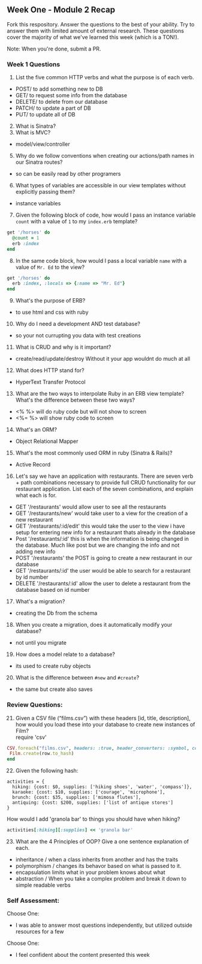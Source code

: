 ## Week One - Module 2 Recap

Fork this respository. Answer the questions to the best of your ability. Try to answer them with limited amount of external research. These questions cover the majority of what we've learned this week (which is a TON!).

Note: When you're done, submit a PR.

### Week 1 Questions

1. List the five common HTTP verbs and what the purpose is of each verb.
* POST/ to add something new to DB
* GET/ to request some info from the database
* DELETE/ to delete from our database
* PATCH/ to update a part of DB
* PUT/ to update all of DB

2. What is Sinatra?
4. What is MVC?
* model/view/controller
5. Why do we follow conventions when creating our actions/path names in our Sinatra routes?
* so can be easily read by other programers
6. What types of variables are accessible in our view templates without explicitly passing them?
* instance variables
7. Given the following block of code, how would I pass an instance variable `count` with a value of `1` to my `index.erb` template?

  ```ruby
  get '/horses' do
    @count = 1
    erb :index
  end
  ```

8. In the same code block, how would I pass a local variable `name` with a value of `Mr. Ed` to the view?
```ruby
get '/horses' do
  erb :index, :locals => {:name => "Mr. Ed"}
end
  ```
9. What's the purpose of ERB?
* to use html and css with ruby
10. Why do I need a development AND test database?
* so your not currupting you data with test creations
11. What is CRUD and why is it important?
* create/read/update/destroy Without it your app wouldnt do much at all
12. What does HTTP stand for?
* HyperText Transfer Protocol
13. What are the two ways to interpolate Ruby in an ERB view template? What's the difference between these two ways?
* <% %> will do ruby code but will not show to screen
* <%= %> will show ruby code to screen
14. What's an ORM?
* Object Relational Mapper
15. What's the most commonly used ORM in ruby (Sinatra & Rails)?
* Active Record
16. Let's say we have an application with restaurants. There are seven verb + path combinations necessary to provide full CRUD functionality for our restaurant application. List each of the seven combinations, and explain what each is for.
* GET '/restaurants' would allow user to see all the restaurants
* GET '/restaurants/new' would take user to a view for the creation of a new restaurant
* GET '/restaurants/:id/edit' this would take the user to the view i have setup for entering new info for a restaurant thats already in the database
* Post '/restaurants/:id' this is when the information is being changed in the database. Much like post but we are changing the info and not adding new info
* POST '/restaurants' the POST is going to create a new restaurant in our database
* GET '/restaurants/:id' the user would be able to search for a restaurant by id number
* DELETE '/restaurants/:id' allow the user to delete a restaurant from the database based on id number

17. What's a migration?
* creating the Db from the schema
18. When you create a migration, does it automatically modify your database?
* not until you migrate
19. How does a model relate to a database?
* its used to create ruby objects
20. What is the difference between `#new` and `#create`?
* the same but create also saves

### Review Questions:  
21. Given a CSV file (“films.csv”) with these headers [id, title, description], how would you load these into your database to create new instances of Film?  
require 'csv'
```ruby
CSV.foreach("films.csv", headers: :true, header_converters: :symbol, converters: :numeric) do |row|
 Film.create(row.to_hash)
end
  ```
22. Given the following hash:
```
activities = {
  hiking: {cost: $0, supplies: ['hiking shoes', 'water', 'compass']},
  karaoke: {cost: $10, supplies: ['courage', 'microphone'],
  brunch: {cost: $35, supplies: ['mimosa flutes'],
  antiquing: {cost: $200, supplies: ['list of antique stores']
}
```
How would I add 'granola bar' to things you should have when hiking?
```ruby
activities[:hiking][:supplies] << 'granola bar'
  ```
23. What are the 4 Principles of OOP? Give a one sentence explanation of each.
* inheritance / when a class inherits from another and has the traits
* polymorphism / changes its behavor based on what is passed to it.
* encapsulation limits what in your problem knows about what
* abstraction / When you take a complex problem and break it down to simple readable verbs

### Self Assessment:
Choose One:

* I was able to answer most questions independently, but utilized outside resources for a few


Choose One:
* I feel confident about the content presented this week
